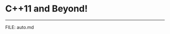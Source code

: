 <!-- .slide: data-background="./images/title.jpg"  -->

# C++11 and Beyond! <!-- .element: style="text-shadow: 3px 3px black;color: lightblue" -->

----

FILE: auto.md